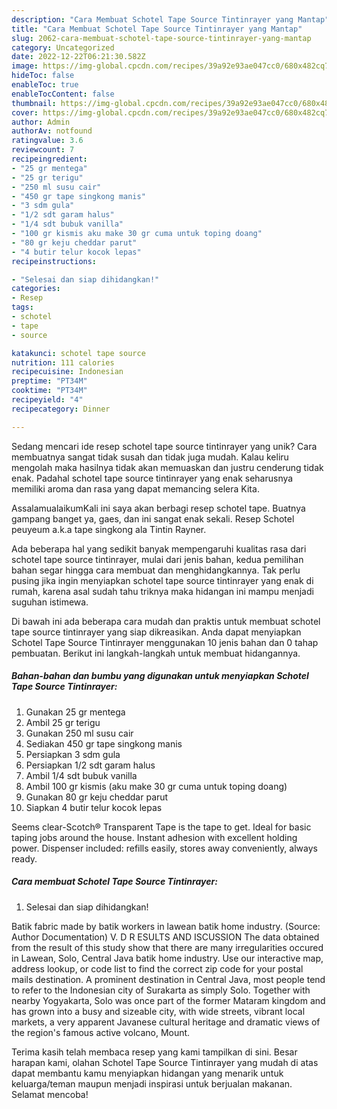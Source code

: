 ```yaml
---
description: "Cara Membuat Schotel Tape Source Tintinrayer yang Mantap"
title: "Cara Membuat Schotel Tape Source Tintinrayer yang Mantap"
slug: 2062-cara-membuat-schotel-tape-source-tintinrayer-yang-mantap
category: Uncategorized
date: 2022-12-22T06:21:30.582Z
image: https://img-global.cpcdn.com/recipes/39a92e93ae047cc0/680x482cq70/schotel-tape-source-tintinrayer-foto-resep-utama.jpg
hideToc: false
enableToc: true
enableTocContent: false
thumbnail: https://img-global.cpcdn.com/recipes/39a92e93ae047cc0/680x482cq70/schotel-tape-source-tintinrayer-foto-resep-utama.jpg
cover: https://img-global.cpcdn.com/recipes/39a92e93ae047cc0/680x482cq70/schotel-tape-source-tintinrayer-foto-resep-utama.jpg
author: Admin
authorAv: notfound
ratingvalue: 3.6
reviewcount: 7
recipeingredient:
- "25 gr mentega"
- "25 gr terigu"
- "250 ml susu cair"
- "450 gr tape singkong manis"
- "3 sdm gula"
- "1/2 sdt garam halus"
- "1/4 sdt bubuk vanilla"
- "100 gr kismis aku make 30 gr cuma untuk toping doang"
- "80 gr keju cheddar parut"
- "4 butir telur kocok lepas"
recipeinstructions:

- "Selesai dan siap dihidangkan!"
categories:
- Resep
tags:
- schotel
- tape
- source

katakunci: schotel tape source 
nutrition: 111 calories
recipecuisine: Indonesian
preptime: "PT34M"
cooktime: "PT34M"
recipeyield: "4"
recipecategory: Dinner

---
```





Sedang mencari ide resep schotel tape source tintinrayer yang unik? Cara membuatnya sangat tidak susah dan tidak juga mudah. Kalau keliru mengolah maka hasilnya tidak akan memuaskan dan justru cenderung tidak enak. Padahal schotel tape source tintinrayer yang enak seharusnya memiliki aroma dan rasa yang dapat memancing selera Kita.





AssalamualaikumKali ini saya akan berbagi resep schotel tape. Buatnya gampang banget ya, gaes, dan ini sangat enak sekali. Resep Schotel peuyeum a.k.a tape singkong ala Tintin Rayner.

Ada beberapa hal yang sedikit banyak mempengaruhi kualitas rasa dari schotel tape source tintinrayer, mulai dari jenis bahan, kedua pemilihan bahan segar hingga cara membuat dan menghidangkannya. Tak perlu pusing jika ingin menyiapkan schotel tape source tintinrayer yang enak di rumah, karena asal sudah tahu triknya maka hidangan ini mampu menjadi suguhan istimewa.






Di bawah ini ada beberapa cara mudah dan praktis untuk membuat schotel tape source tintinrayer yang siap dikreasikan. Anda dapat menyiapkan Schotel Tape Source Tintinrayer menggunakan 10 jenis bahan dan 0 tahap pembuatan. Berikut ini langkah-langkah untuk membuat hidangannya.

<!--inarticleads1-->

##### Bahan-bahan dan bumbu yang digunakan untuk menyiapkan Schotel Tape Source Tintinrayer:

1. Gunakan 25 gr mentega
1. Ambil 25 gr terigu
1. Gunakan 250 ml susu cair
1. Sediakan 450 gr tape singkong manis
1. Persiapkan 3 sdm gula
1. Persiapkan 1/2 sdt garam halus
1. Ambil 1/4 sdt bubuk vanilla
1. Ambil 100 gr kismis (aku make 30 gr cuma untuk toping doang)
1. Gunakan 80 gr keju cheddar parut
1. Siapkan 4 butir telur kocok lepas


Seems clear-Scotch® Transparent Tape is the tape to get. Ideal for basic taping jobs around the house. Instant adhesion with excellent holding power. Dispenser included: refills easily, stores away conveniently, always ready. 

<!--inarticleads2-->

##### Cara membuat Schotel Tape Source Tintinrayer:


1. Selesai dan siap dihidangkan!

Batik fabric made by batik workers in lawean batik home industry. (Source: Author Documentation) V. D R ESULTS AND ISCUSSION The data obtained from the result of this study show that there are many irregularities occured in Lawean, Solo, Central Java batik home industry. Use our interactive map, address lookup, or code list to find the correct zip code for your postal mails destination. A prominent destination in Central Java, most people tend to refer to the Indonesian city of Surakarta as simply Solo. Together with nearby Yogyakarta, Solo was once part of the former Mataram kingdom and has grown into a busy and sizeable city, with wide streets, vibrant local markets, a very apparent Javanese cultural heritage and dramatic views of the region&#39;s famous active volcano, Mount. 

Terima kasih telah membaca resep yang kami tampilkan di sini. Besar harapan kami, olahan Schotel Tape Source Tintinrayer yang mudah di atas dapat membantu kamu menyiapkan hidangan yang menarik untuk keluarga/teman maupun menjadi inspirasi untuk berjualan makanan. Selamat mencoba!
